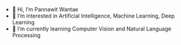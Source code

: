 - 👋 Hi, I’m Pannawit Wantae
- 👀 I’m interested in Artificial Intelligence, Machine Learning, Deep Learning
- 🌱 I’m currently learning Computer Vision and Natural Language Processing


<!---
Pannawittt/Pannawittt is a ✨ special ✨ repository because its `README.md` (this file) appears on your GitHub profile.
You can click the Preview link to take a look at your changes.
--->
